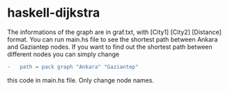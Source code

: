 # haskell-dijkstra

The informations of the graph are in graf.txt, with [City1] [City2] [Distance] format. 
You can run main.hs file to see the shortest path between Ankara and Gaziantep nodes.
If you want to find out the shortest path between different nodes you can simply change
```diff
-   path = pack graph "Ankara" "Gaziantep"
```

this code in main.hs file. Only change node names.

